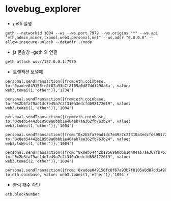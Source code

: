 # lovebug_explorer

- geth 실행

```shell
geth --networkid 1004 --ws --ws.port 7979 --ws.origins "*" --ws.api "eth,admin,miner,txpool,web3,personal,net" --ws.addr "0.0.0.0" --allow-insecure-unlock --datadir ./node
```

- js 콘솔창 -geth 와 연결

```shell
geth attach ws://127.0.0.1:7979
```

- 트랜잭션 보낼때

```shell
personal.sendTransaction({from:eth.coinbase, to:'0xadee049156fc0f67a93b7f8105a0d87dd1498a6a', value: web3.toWei(1,'ether')},'1234')
```

```shell
personal.sendTransaction({from:eth.coinbase, to:"0x2b5fa79ad1dc7e49a7c2f310a3edcfd6981726f9", value: web3.toWei(1,'ether')},'1004')
```

```shell
personal.sendTransaction({from:eth.coinbase, to:"0x8eb54442b18569a0bbb1e404ab7aa362fb763b24", value: web3.toWei(1,'ether')},'1004')
```

```shell
personal.sendTransaction({from:"0x2b5fa79ad1dc7e49a7c2f310a3edcfd6981726f9", to:"0x8eb54442b18569a0bbb1e404ab7aa362fb763b24", value: web3.toWei(1,'ether')},'1004')
```

```shell
personal.sendTransaction({from:"0x8eb54442b18569a0bbb1e404ab7aa362fb763b24", to:"0x2b5fa79ad1dc7e49a7c2f310a3edcfd6981726f9", value: web3.toWei(2,'ether')},'1004')
```

```shell
personal.sendTransaction({from:'0xadee049156fc0f67a93b7f8105a0d87dd1498a6a', to:eth.coinbase, value: web3.toWei(1,'ether')},'1004')
```

- 블럭 개수 확인

```shell
eth.blockNumber
```
